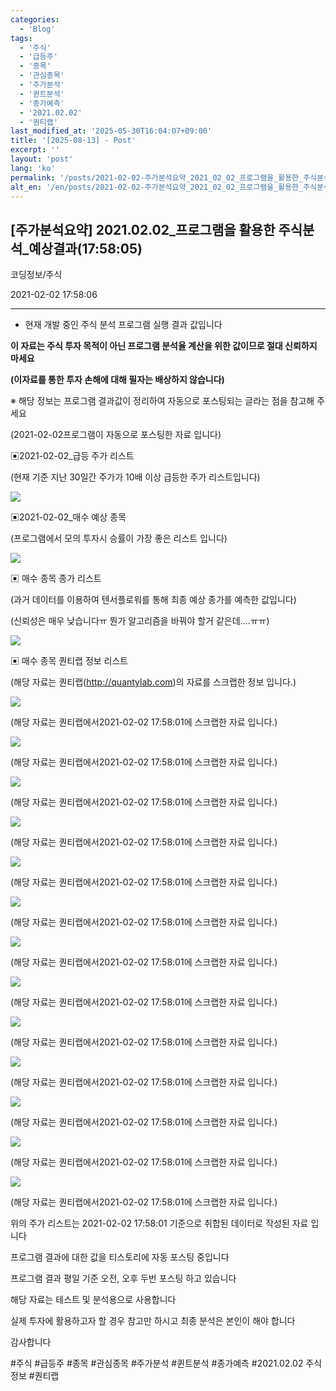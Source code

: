 ```yaml
---
categories:
  - 'Blog'
tags:
  - '주식'
  - '급등주'
  - '종목'
  - '관심종목'
  - '주가분석'
  - '퀸트분석'
  - '종가예측'
  - '2021.02.02'
  - '퀀티랩'
last_modified_at: '2025-05-30T16:04:07+09:00'
title: '[2025-08-13] - Post'
excerpt: ''
layout: 'post'
lang: 'ko'
permalink: '/posts/2021-02-02-주가분석요약_2021_02_02_프로그램을_활용한_주식분석_예상결과_17_58_05/'
alt_en: '/en/posts/2021-02-02-주가분석요약_2021_02_02_프로그램을_활용한_주식분석_예상결과_17_58_05/'
---
```


## [주가분석요약] 2021.02.02_프로그램을 활용한 주식분석_예상결과(17:58:05)

코딩정보/주식

2021-02-02 17:58:06

* * *

* 현재 개발 중인 주식 분석 프로그램 실행 결과 값입니다

**이 자료는 주식 투자 목적이 아닌 프로그램 분석율 계산을 위한 값이므로 절대 신뢰하지 마세요**

**(이자료를 통한 투자 손해에 대해 필자는 배상하지 않습니다)**

※ 해당 정보는 프로그램 결과값이 정리하여 자동으로 포스팅되는 글라는 점을 참고해 주세요

(2021-02-02프로그램이 자동으로 포스팅한 자료 입니다)

▣2021-02-02_급등 주가 리스트

(현재 기준 지난 30일간 주가가 10배 이상 급등한 주가 리스트입니다)

![](/assets/images/주가분석요약_2021_02_02_프로그램을_활용한_주식분석_예상결과_17_58_05/skyloket_list.png)

▣2021-02-02_매수 예상 종목

(프로그램에서 모의 투자시 승률이 가장 좋은 리스트 입니다)

![](/assets/images/주가분석요약_2021_02_02_프로그램을_활용한_주식분석_예상결과_17_58_05/buy_list.png)

▣ 매수 종목 종가 리스트

(과거 데이터를 이용하여 텐서플로워를 통해 최종 예상 종가를 예측한 값입니다)

(신뢰성은 매우 낮습니다ㅠ 뭔가 알고리즘을 바꿔야 할거 같은데....ㅠㅠ)

![](/assets/images/주가분석요약_2021_02_02_프로그램을_활용한_주식분석_예상결과_17_58_05/stockclose_list.png)

▣ 매수 종목 퀀티랩 정보 리스트

(해당 자료는 퀀티랩(http://quantylab.com)의 자료를 스크랩한 정보 입니다.)

![](/assets/images/주가분석요약_2021_02_02_프로그램을_활용한_주식분석_예상결과_17_58_05/003310.png)

(해당 자료는 퀀티랩에서2021-02-02 17:58:01에 스크랩한 자료 입니다.)

![](/assets/images/주가분석요약_2021_02_02_프로그램을_활용한_주식분석_예상결과_17_58_05/017000.png)

(해당 자료는 퀀티랩에서2021-02-02 17:58:01에 스크랩한 자료 입니다.)

![](/assets/images/주가분석요약_2021_02_02_프로그램을_활용한_주식분석_예상결과_17_58_05/018620.png)

(해당 자료는 퀀티랩에서2021-02-02 17:58:01에 스크랩한 자료 입니다.)

![](/assets/images/주가분석요약_2021_02_02_프로그램을_활용한_주식분석_예상결과_17_58_05/053280.png)

(해당 자료는 퀀티랩에서2021-02-02 17:58:01에 스크랩한 자료 입니다.)

![](/assets/images/주가분석요약_2021_02_02_프로그램을_활용한_주식분석_예상결과_17_58_05/066620.png)

(해당 자료는 퀀티랩에서2021-02-02 17:58:01에 스크랩한 자료 입니다.)

![](/assets/images/주가분석요약_2021_02_02_프로그램을_활용한_주식분석_예상결과_17_58_05/069640.png)

(해당 자료는 퀀티랩에서2021-02-02 17:58:01에 스크랩한 자료 입니다.)

![](/assets/images/주가분석요약_2021_02_02_프로그램을_활용한_주식분석_예상결과_17_58_05/083550.png)

(해당 자료는 퀀티랩에서2021-02-02 17:58:01에 스크랩한 자료 입니다.)

![](/assets/images/주가분석요약_2021_02_02_프로그램을_활용한_주식분석_예상결과_17_58_05/104480.png)

(해당 자료는 퀀티랩에서2021-02-02 17:58:01에 스크랩한 자료 입니다.)

![](/assets/images/주가분석요약_2021_02_02_프로그램을_활용한_주식분석_예상결과_17_58_05/120110.png)

(해당 자료는 퀀티랩에서2021-02-02 17:58:01에 스크랩한 자료 입니다.)

![](/assets/images/주가분석요약_2021_02_02_프로그램을_활용한_주식분석_예상결과_17_58_05/131100.png)

(해당 자료는 퀀티랩에서2021-02-02 17:58:01에 스크랩한 자료 입니다.)

![](/assets/images/주가분석요약_2021_02_02_프로그램을_활용한_주식분석_예상결과_17_58_05/161000.png)

(해당 자료는 퀀티랩에서2021-02-02 17:58:01에 스크랩한 자료 입니다.)

![](/assets/images/주가분석요약_2021_02_02_프로그램을_활용한_주식분석_예상결과_17_58_05/264850.png)

(해당 자료는 퀀티랩에서2021-02-02 17:58:01에 스크랩한 자료 입니다.)

![](/assets/images/주가분석요약_2021_02_02_프로그램을_활용한_주식분석_예상결과_17_58_05/900110.png)

(해당 자료는 퀀티랩에서2021-02-02 17:58:01에 스크랩한 자료 입니다.)

위의 주가 리스트는 2021-02-02 17:58:01 기준으로 취합된 데이터로 작성된 자료 입니다

프로그램 결과에 대한 값을 티스토리에 자동 포스팅 중입니다

프로그램 결과 평일 기준 오전, 오후 두번 포스팅 하고 있습니다

해당 자료는 테스트 및 분석용으로 사용합니다

실제 투자에 활용하고자 할 경우 참고만 하시고 최종 분석은 본인이 해야 합니다

감사합니다

  

#주식 #급등주 #종목 #관심종목 #주가분석 #퀸트분석 #종가예측 #2021.02.02 주식정보 #퀀티랩

